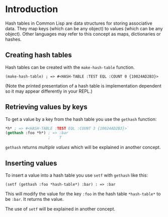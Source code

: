 # Introduction

Hash tables in Common Lisp are data structures for storing associative data. 
They map keys (which can be any object) to values (which can be any object). 
Other languages may refer to this concept as maps, dictionaries or hashes.

## Creating hash tables

Hash tables can be created with the `make-hash-table` function.

`(make-hash-table) ; => #<HASH-TABLE :TEST EQL :COUNT 0 {10024AD2B3}>`

(Note the printed presentation of a hash table is implementation dependent so it may appear differently in your REPL.)

## Retrieving values by keys

To get a value by a key from the hash table you use the `gethash` function:

```lisp
*h* ; => #<HASH-TABLE :TEST EQL :COUNT 3 {10024AD2B3}>`
(gethash :foo *h*) ; => :bar
                   ;    T
```

`gethash` returns _multiple values_ which will be explained in another concept.

## Inserting values

To insert a value into a hash table you use `setf` with `gethash` like this:

`(setf (gethash :foo *hash-table*) :bar) : => :bar`

This will modify the value for the key `:foo` in the hash table `*hash-table*` to be `:bar`.
It returns the value.

The use of `setf` will be explained in another concept.





